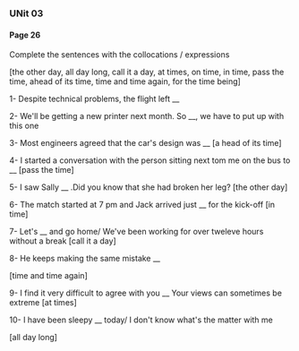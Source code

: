 ### UNit 03

#### Page 26

Complete the sentences with the collocations / expressions

[the other day, all day long, call it a day, at times, on time,
in time, pass the time, ahead of its time, time and time again, for the time being]

1- Despite technical problems, the flight left __ 


2- We'll be getting a new printer next month. So __, we have to put up with this one

3- Most engineers agreed that the car's design was __
[a head of its time]

4- I started a conversation with the person sitting next tom me on the bus to __ 
[pass the time]

5- I saw Sally __ .Did you know that she had broken her leg?
[the other day]

6- The match started at 7 pm and Jack arrived just __ for the kick-off
[in time]

7- Let's __ and go home/ We've been working for over tweleve hours without a break
[call it a day]

8- He keeps making the same mistake __

[time and time again]

9- I find it very difficult to agree with you __ Your views can sometimes be extreme
[at times]

10- I have been sleepy __ today/ I don't know what's the matter with me

[all day long]
